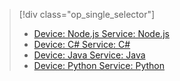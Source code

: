> [!div class="op_single_selector"]
> * [Device: Node.js Service: Node.js](../articles/iot-hub/iot-hub-node-node-firmware-update.md)
> * [Device: C# Service: C#](../articles/iot-hub/iot-hub-csharp-csharp-firmware-update.md)
> * [Device: Java Service: Java](../articles/iot-hub/iot-hub-java-java-firmware-update.md)
> * [Device: Python Service: Python](../articles/iot-hub/iot-hub-python-python-firmware-update.md)
> 

